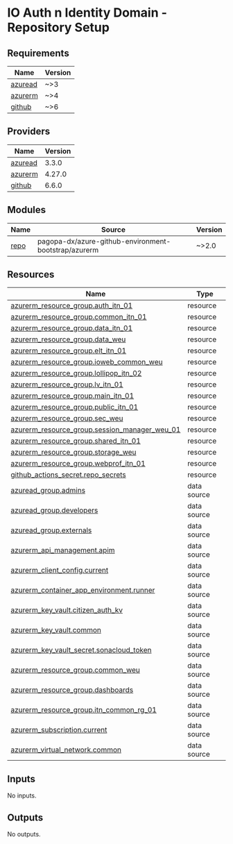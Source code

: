 # IO Auth n Identity Domain - Repository Setup

<!-- markdownlint-disable -->
<!-- BEGIN_TF_DOCS -->
## Requirements

| Name | Version |
|------|---------|
| <a name="requirement_azuread"></a> [azuread](#requirement\_azuread) | ~>3 |
| <a name="requirement_azurerm"></a> [azurerm](#requirement\_azurerm) | ~>4 |
| <a name="requirement_github"></a> [github](#requirement\_github) | ~>6 |

## Providers

| Name | Version |
|------|---------|
| <a name="provider_azuread"></a> [azuread](#provider\_azuread) | 3.3.0 |
| <a name="provider_azurerm"></a> [azurerm](#provider\_azurerm) | 4.27.0 |
| <a name="provider_github"></a> [github](#provider\_github) | 6.6.0 |

## Modules

| Name | Source | Version |
|------|--------|---------|
| <a name="module_repo"></a> [repo](#module\_repo) | pagopa-dx/azure-github-environment-bootstrap/azurerm | ~>2.0 |

## Resources

| Name | Type |
|------|------|
| [azurerm_resource_group.auth_itn_01](https://registry.terraform.io/providers/hashicorp/azurerm/latest/docs/resources/resource_group) | resource |
| [azurerm_resource_group.common_itn_01](https://registry.terraform.io/providers/hashicorp/azurerm/latest/docs/resources/resource_group) | resource |
| [azurerm_resource_group.data_itn_01](https://registry.terraform.io/providers/hashicorp/azurerm/latest/docs/resources/resource_group) | resource |
| [azurerm_resource_group.data_weu](https://registry.terraform.io/providers/hashicorp/azurerm/latest/docs/resources/resource_group) | resource |
| [azurerm_resource_group.elt_itn_01](https://registry.terraform.io/providers/hashicorp/azurerm/latest/docs/resources/resource_group) | resource |
| [azurerm_resource_group.ioweb_common_weu](https://registry.terraform.io/providers/hashicorp/azurerm/latest/docs/resources/resource_group) | resource |
| [azurerm_resource_group.lollipop_itn_02](https://registry.terraform.io/providers/hashicorp/azurerm/latest/docs/resources/resource_group) | resource |
| [azurerm_resource_group.lv_itn_01](https://registry.terraform.io/providers/hashicorp/azurerm/latest/docs/resources/resource_group) | resource |
| [azurerm_resource_group.main_itn_01](https://registry.terraform.io/providers/hashicorp/azurerm/latest/docs/resources/resource_group) | resource |
| [azurerm_resource_group.public_itn_01](https://registry.terraform.io/providers/hashicorp/azurerm/latest/docs/resources/resource_group) | resource |
| [azurerm_resource_group.sec_weu](https://registry.terraform.io/providers/hashicorp/azurerm/latest/docs/resources/resource_group) | resource |
| [azurerm_resource_group.session_manager_weu_01](https://registry.terraform.io/providers/hashicorp/azurerm/latest/docs/resources/resource_group) | resource |
| [azurerm_resource_group.shared_itn_01](https://registry.terraform.io/providers/hashicorp/azurerm/latest/docs/resources/resource_group) | resource |
| [azurerm_resource_group.storage_weu](https://registry.terraform.io/providers/hashicorp/azurerm/latest/docs/resources/resource_group) | resource |
| [azurerm_resource_group.webprof_itn_01](https://registry.terraform.io/providers/hashicorp/azurerm/latest/docs/resources/resource_group) | resource |
| [github_actions_secret.repo_secrets](https://registry.terraform.io/providers/integrations/github/latest/docs/resources/actions_secret) | resource |
| [azuread_group.admins](https://registry.terraform.io/providers/hashicorp/azuread/latest/docs/data-sources/group) | data source |
| [azuread_group.developers](https://registry.terraform.io/providers/hashicorp/azuread/latest/docs/data-sources/group) | data source |
| [azuread_group.externals](https://registry.terraform.io/providers/hashicorp/azuread/latest/docs/data-sources/group) | data source |
| [azurerm_api_management.apim](https://registry.terraform.io/providers/hashicorp/azurerm/latest/docs/data-sources/api_management) | data source |
| [azurerm_client_config.current](https://registry.terraform.io/providers/hashicorp/azurerm/latest/docs/data-sources/client_config) | data source |
| [azurerm_container_app_environment.runner](https://registry.terraform.io/providers/hashicorp/azurerm/latest/docs/data-sources/container_app_environment) | data source |
| [azurerm_key_vault.citizen_auth_kv](https://registry.terraform.io/providers/hashicorp/azurerm/latest/docs/data-sources/key_vault) | data source |
| [azurerm_key_vault.common](https://registry.terraform.io/providers/hashicorp/azurerm/latest/docs/data-sources/key_vault) | data source |
| [azurerm_key_vault_secret.sonacloud_token](https://registry.terraform.io/providers/hashicorp/azurerm/latest/docs/data-sources/key_vault_secret) | data source |
| [azurerm_resource_group.common_weu](https://registry.terraform.io/providers/hashicorp/azurerm/latest/docs/data-sources/resource_group) | data source |
| [azurerm_resource_group.dashboards](https://registry.terraform.io/providers/hashicorp/azurerm/latest/docs/data-sources/resource_group) | data source |
| [azurerm_resource_group.itn_common_rg_01](https://registry.terraform.io/providers/hashicorp/azurerm/latest/docs/data-sources/resource_group) | data source |
| [azurerm_subscription.current](https://registry.terraform.io/providers/hashicorp/azurerm/latest/docs/data-sources/subscription) | data source |
| [azurerm_virtual_network.common](https://registry.terraform.io/providers/hashicorp/azurerm/latest/docs/data-sources/virtual_network) | data source |

## Inputs

No inputs.

## Outputs

No outputs.
<!-- END_TF_DOCS -->
